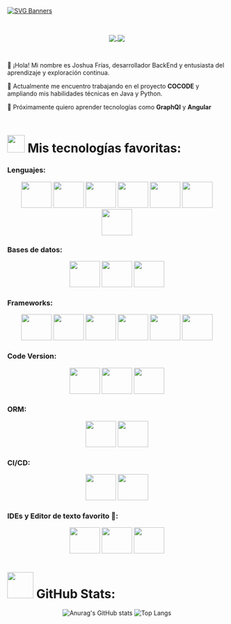 [![SVG Banners](https://svg-banners.vercel.app/api?type=typeWriter&text1=Joshua%20Frías%20👁️%20Backend%20Developer&width=900&height=80)](https://github.com/Akshay090/svg-banners)

<br>

<p align="center">
 <a target="_blank" href="https://www.linkedin.com/in/joshua-fr%C3%ADas/">
  <img align="center" src="https://img.shields.io/badge/-LinkedIn-0077B5?style=for-the-badge&logo=Linkedin&logoColor=white"></img>
 </a>
 <a target="_blank" href="mailto:jfriash95@gmail.com">
 <img align="center" src="https://img.shields.io/badge/-Gmail-D14836?style=for-the-badge&logo=Gmail&logoColor=white"></img>
</a>
</p>

<br>

🦊 ¡Hola! Mi nombre es Joshua Frías, desarrollador BackEnd y entusiasta del aprendizaje y exploración continua.

🦊 Actualmente me encuentro trabajando en el proyecto **COCODE** y ampliando mis habilidades técnicas en Java y Python.

🦊 Próximamente quiero aprender tecnologías como **GraphQl** y **Angular**
 <br>
 <br>
# <img height="40" src="https://media.giphy.com/media/DLsx2ofSyPmcU/giphy.gif"/> Mis tecnologías favoritas:

### Lenguajes:

<p align="center">
 <img height="60" width="70" src="https://cdn.simpleicons.org/openJdk/_/eee" />
 <img height="60" width="70" src="https://cdn.simpleicons.org/html5/_/eee" />
 <img height="60" width="70" src="https://cdn.simpleicons.org/css3/_/eee" />
 <img height="60" width="70" src="https://cdn.simpleicons.org/javaScript/_/eee" />
 <img height="60" width="70" src="https://cdn.simpleicons.org/python/_/eee" />
 <img height="60" width="70" src="https://cdn.simpleicons.org/cplusplus/_/eee" />
 <img height="60" width="70" src="https://cdn.simpleicons.org/markdown/_/eee" /> 
</p>


### Bases de datos:

<p align="center">
 <img height="60" width="70" src="https://cdn.simpleicons.org/mariadb/_/eee" />
 <img height="60" width="70" src="https://cdn.simpleicons.org/mysql/_/eee" />
 <img height="60" width="70" src="https://cdn.simpleicons.org/postgresql/_/eee" />
</p>

### Frameworks:

<p align="center">
 <img height="60" width="70" src="https://cdn.simpleicons.org/spring/_/eee" />
 <img height="60" width="70" src="https://cdn.simpleicons.org/p5dotjs/_/eee" />
 <img height="60" width="70" src="https://cdn.simpleicons.org/bootstrap/_/eee" />
 <img height="60" width="70" src="https://cdn.simpleicons.org/ionic/_/eee" />
 <img height="60" width="70" src="https://cdn.simpleicons.org/npm/_/eee" />
 <img height="60" width="70" src="https://cdn.simpleicons.org/wordpress/_/eee" />
</p>

### Code Version:
<p align="center">
 <img height="60" width="70" src="https://cdn.simpleicons.org/github/_/eee" />
 <img height="60" width="70" src="https://cdn.simpleicons.org/gitlab/_/eee" />
 <img height="60" width="70" src="https://cdn.simpleicons.org/bitbucket/_/eee" />
</p>


### ORM:
<p align="center">
 <img height="60" width="70" src="https://cdn.simpleicons.org/hibernate/_/eee" />
 <img height="60" width="70" src="https://cdn.simpleicons.org/sequelize/_/eee" />
</p>

### CI/CD:
<p align="center">
 <img height="60" width="70" src="https://cdn.simpleicons.org/docker/_/eee" />
 <img height="60" width="70" src="https://cdn.simpleicons.org/githubactions/_/eee" />
</p>

### IDEs y Editor de texto favorito 💖:
<p align="center">
 <img height="60" width="70" src="https://cdn.simpleicons.org/neovim/_/eee" />
 <img height="60" width="70" src="https://cdn.simpleicons.org/visualstudiocode/_/eee" />
 <img height="60" width="70" src="https://cdn.simpleicons.org/intellijidea/_/eee" />
</p>

# <img height="60" src="https://media.giphy.com/media/7sMTyko6HJiCOFmvSm/giphy.gif"/> GitHub Stats:
<div align="center">
 
![Anurag's GitHub stats](https://github-readme-stats.vercel.app/api?username=joshuaFrias95&show_icons=true&theme=transparent&rank_icon=github)
![Top Langs](https://github-readme-stats.vercel.app/api/top-langs/?username=joshuaFrias95\&layout=donut&theme=transparent)

</div>

